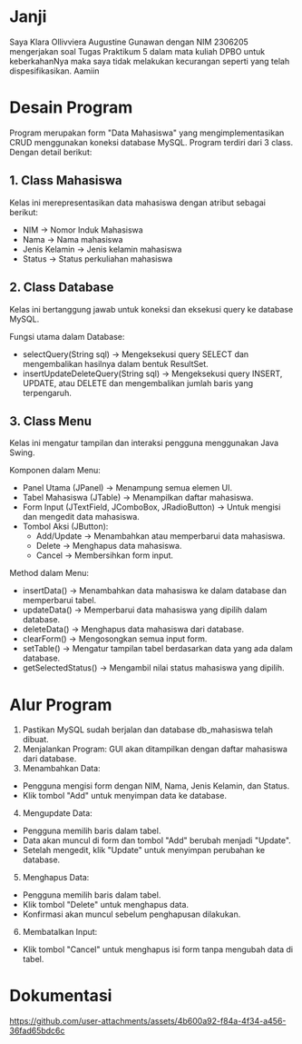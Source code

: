 # Janji

Saya Klara Ollivviera Augustine Gunawan dengan NIM 2306205 mengerjakan soal Tugas Praktikum 5 dalam mata kuliah DPBO untuk keberkahanNya maka saya tidak melakukan kecurangan seperti yang telah dispesifikasikan. Aamiin

# Desain Program

Program merupakan form "Data Mahasiswa" yang mengimplementasikan CRUD menggunakan koneksi database MySQL. Program terdiri dari 3 class. Dengan detail berikut:
## 1. Class Mahasiswa

Kelas ini merepresentasikan data mahasiswa dengan atribut sebagai berikut:
- NIM → Nomor Induk Mahasiswa
- Nama → Nama mahasiswa
- Jenis Kelamin → Jenis kelamin mahasiswa
- Status → Status perkuliahan mahasiswa
## 2. Class Database

Kelas ini bertanggung jawab untuk koneksi dan eksekusi query ke database MySQL.

Fungsi utama dalam Database:
- selectQuery(String sql) → Mengeksekusi query SELECT dan mengembalikan hasilnya dalam bentuk ResultSet.
- insertUpdateDeleteQuery(String sql) → Mengeksekusi query INSERT, UPDATE, atau DELETE dan mengembalikan jumlah baris yang terpengaruh.
## 3. Class Menu

Kelas ini mengatur tampilan dan interaksi pengguna menggunakan Java Swing.

Komponen dalam Menu:
- Panel Utama (JPanel) → Menampung semua elemen UI.
- Tabel Mahasiswa (JTable) → Menampilkan daftar mahasiswa.
- Form Input (JTextField, JComboBox, JRadioButton) → Untuk mengisi dan mengedit data mahasiswa.
- Tombol Aksi (JButton):
  - Add/Update → Menambahkan atau memperbarui data mahasiswa.
  - Delete → Menghapus data mahasiswa.
  - Cancel → Membersihkan form input.

Method dalam Menu:
- insertData() → Menambahkan data mahasiswa ke dalam database dan memperbarui tabel.
- updateData() → Memperbarui data mahasiswa yang dipilih dalam database.
- deleteData() → Menghapus data mahasiswa dari database.
- clearForm() → Mengosongkan semua input form.
- setTable() → Mengatur tampilan tabel berdasarkan data yang ada dalam database.
- getSelectedStatus() → Mengambil nilai status mahasiswa yang dipilih.

# Alur Program

1. Pastikan MySQL sudah berjalan dan database db_mahasiswa telah dibuat.
2. Menjalankan Program: GUI akan ditampilkan dengan daftar mahasiswa dari database.
3. Menambahkan Data:
- Pengguna mengisi form dengan NIM, Nama, Jenis Kelamin, dan Status.
- Klik tombol "Add" untuk menyimpan data ke database.
4. Mengupdate Data:
- Pengguna memilih baris dalam tabel.
- Data akan muncul di form dan tombol "Add" berubah menjadi "Update".
- Setelah mengedit, klik "Update" untuk menyimpan perubahan ke database.
5. Menghapus Data:
- Pengguna memilih baris dalam tabel.
- Klik tombol "Delete" untuk menghapus data.
- Konfirmasi akan muncul sebelum penghapusan dilakukan.
6. Membatalkan Input:
- Klik tombol "Cancel" untuk menghapus isi form tanpa mengubah data di tabel.

# Dokumentasi

https://github.com/user-attachments/assets/4b600a92-f84a-4f34-a456-36fad65bdc6c

